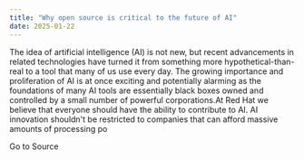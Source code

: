 ```yaml
---
title: "Why open source is critical to the future of AI"
date: 2025-01-22
---
```


The idea of artificial intelligence (AI) is not new, but recent advancements in related technologies have turned it from something more hypothetical-than-real to a tool that many of us use every day. The growing importance and proliferation of AI is at once exciting and potentially alarming as the foundations of many AI tools are essentially black boxes owned and controlled by a small number of powerful corporations.At Red Hat we believe that everyone should have the ability to contribute to AI. AI innovation shouldn't be restricted to companies that can afford massive amounts of processing po

Go to Source
